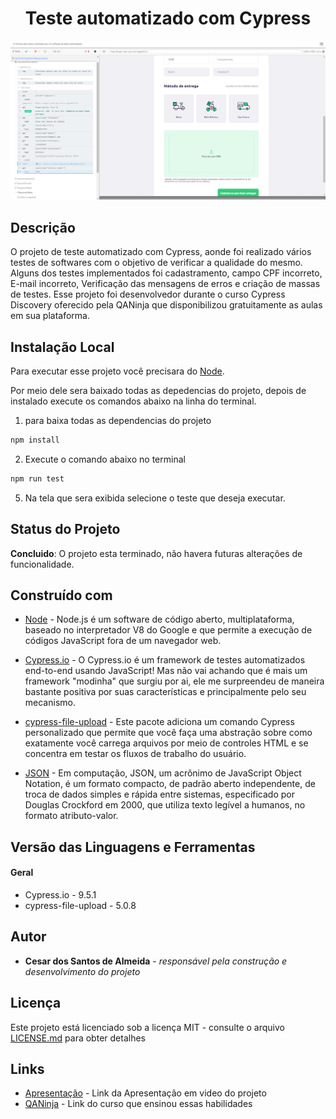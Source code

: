 <h1 align="center"> Teste automatizado com Cypress </h1>

<p align="center">
    <img src="DOC/resultado.png" alt="imagem-site" width="600" height="auto">
</p>


## Descrição

O projeto de teste automatizado com Cypress, aonde foi realizado vários testes de softwares com o objetivo de verificar a qualidade do mesmo. Alguns dos testes implementados foi cadastramento, campo CPF incorreto, E-mail incorreto, Verificação das mensagens de erros e criação de massas de testes. Esse projeto foi desenvolvedor durante o curso Cypress Discovery oferecido pela QANinja que disponibilizou gratuitamente as aulas em sua plataforma. 


## Instalação Local

Para executar esse projeto você precisara do [Node](https://nodejs.org/en/).

Por meio dele sera baixado todas as depedencias do projeto, depois de instalado execute os comandos abaixo na linha do terminal.

1) para baixa todas as dependencias do projeto

```bash  
npm install
```

2) Execute o comando abaixo no terminal
```bash 
npm run test
```

5) Na tela que sera exibida selecione o teste que deseja executar.


## Status do Projeto

**Concluido**: O projeto esta terminado, não havera futuras alterações de funcionalidade.


## Construído com

* [Node](https://nodejs.org/en/) - Node.js é um software de código aberto, multiplataforma, baseado no interpretador V8 do Google e que permite a execução de códigos JavaScript fora de um navegador web.

* [Cypress.io](https://www.cypress.io/) - O Cypress.io é um framework de testes automatizados end-to-end usando JavaScript! Mas não vai achando que é mais um framework "modinha" que surgiu por ai, ele me surpreendeu de maneira bastante positiva por suas características e principalmente pelo seu mecanismo.

* [cypress-file-upload](https://github.com/abramenal/cypress-file-upload) - Este pacote adiciona um comando Cypress personalizado que permite que você faça uma abstração sobre como exatamente você carrega arquivos por meio de controles HTML e se concentra em testar os fluxos de trabalho do usuário.

* [JSON](https://www.json.org/json-en.html) - Em computação, JSON, um acrônimo de JavaScript Object Notation, é um formato compacto, de padrão aberto independente, de troca de dados simples e rápida entre sistemas, especificado por Douglas Crockford em 2000, que utiliza texto legível a humanos, no formato atributo-valor. 

## Versão das Linguagens e Ferramentas

#### Geral

* Cypress.io - 9.5.1
* cypress-file-upload - 5.0.8


## Autor

* **Cesar dos Santos de Almeida** - *responsável pela construção e desenvolvimento do projeto*

## Licença

Este projeto está licenciado sob a licença MIT - consulte o arquivo [LICENSE.md](LICENSE.md) para obter detalhes


## Links

* [Apresentação](https://cesar959.github.io/teste-cypress/) - Link da Apresentação em video do projeto
* [QANinja](https://app.qaninja.com.br/area/vitrine) - Link do curso que ensinou essas habilidades





